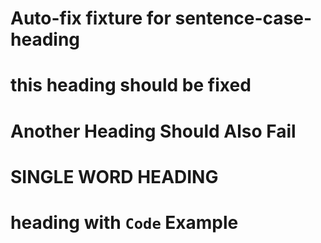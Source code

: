 # Auto-fix fixture for sentence-case-heading

# this heading should be fixed <!-- ❌ -->
# Another Heading Should Also Fail <!-- ❌ -->
# SINGLE WORD HEADING <!-- ❌ -->
# heading with `Code` Example <!-- ❌ -->
